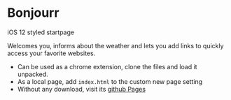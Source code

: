 
# Bonjourr
iOS 12 styled startpage

Welcomes you, informs about the weather and lets you add links to quickly access your favorite websites.

- Can be used as a chrome extension, clone the files and load it unpacked.
- As a local page, add `index.html` to the custom new page setting
- Without any download, visit its [github Pages](https://victorazevedo-me.github.io/TodayWeather/)
